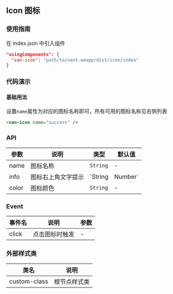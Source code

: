 ## Icon 图标

### 使用指南

在 index.json 中引入组件
```json
"usingComponents": {
  "van-icon": "path/to/vant-weapp/dist/icon/index"
}
```

### 代码演示

#### 基础用法

设置`name`属性为对应的图标名称即可，所有可用的图标名称见右侧列表

```html
<van-icon name="success" />
```

### API

| 参数 | 说明 | 类型 | 默认值 |
|-----------|-----------|-----------|-------------|
| name | 图标名称 | `String` | - |
| info | 图标右上角文字提示 | `String | Number` | - |
| color | 图标颜色 | `String` | - |

### Event

| 事件名 | 说明 | 参数 |
|-----------|-----------|-----------|
| click | 点击图标时触发 | - |

### 外部样式类

| 类名 | 说明 |
|-----------|-----------|
| custom-class | 根节点样式类 |
